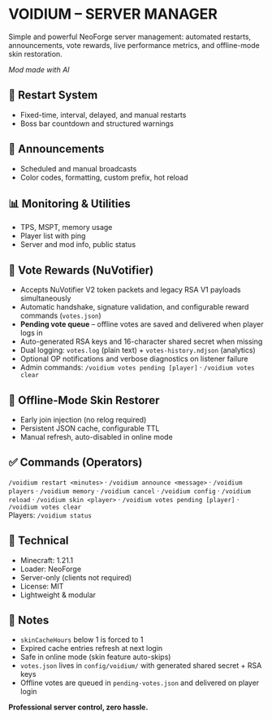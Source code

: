 # VOIDIUM – SERVER MANAGER

Simple and powerful NeoForge server management: automated restarts, announcements, vote rewards, live performance metrics, and offline-mode skin restoration.

_Mod made with AI_

## 🔄 Restart System

*   Fixed-time, interval, delayed, and manual restarts
*   Boss bar countdown and structured warnings

## 📢 Announcements

*   Scheduled and manual broadcasts
*   Color codes, formatting, custom prefix, hot reload

## 📊 Monitoring & Utilities

*   TPS, MSPT, memory usage
*   Player list with ping
*   Server and mod info, public status

## 🎁 Vote Rewards (NuVotifier)

*   Accepts NuVotifier V2 token packets and legacy RSA V1 payloads simultaneously
*   Automatic handshake, signature validation, and configurable reward commands (`votes.json`)
*   **Pending vote queue** – offline votes are saved and delivered when player logs in
*   Auto-generated RSA keys and 16-character shared secret when missing
*   Dual logging: `votes.log` (plain text) + `votes-history.ndjson` (analytics)
*   Optional OP notifications and verbose diagnostics on listener failure
*   Admin commands: `/voidium votes pending [player]` · `/voidium votes clear`

## 🧍 Offline-Mode Skin Restorer

*   Early join injection (no relog required)
*   Persistent JSON cache, configurable TTL
*   Manual refresh, auto-disabled in online mode

## ✅ Commands (Operators)

`/voidium restart <minutes>` · `/voidium announce <message>` · `/voidium players` · `/voidium memory` · `/voidium cancel` · `/voidium config` · `/voidium reload` · `/voidium skin <player>` · `/voidium votes pending [player]` · `/voidium votes clear`  
Players: `/voidium status`

## 🔧 Technical

*   Minecraft: 1.21.1
*   Loader: NeoForge
*   Server-only (clients not required)
*   License: MIT
*   Lightweight & modular

## 📌 Notes

*   `skinCacheHours` below 1 is forced to 1
*   Expired cache entries refresh at next login
*   Safe in online mode (skin feature auto-skips)
*   `votes.json` lives in `config/voidium/` with generated shared secret + RSA keys
*   Offline votes are queued in `pending-votes.json` and delivered on player login

**Professional server control, zero hassle.**
